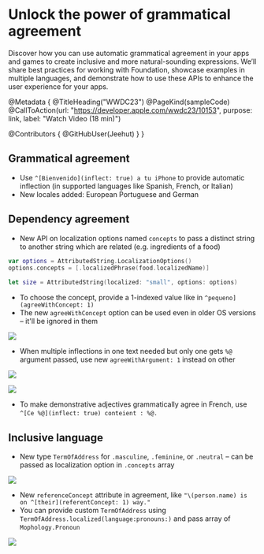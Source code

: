 # Unlock the power of grammatical agreement

Discover how you can use automatic grammatical agreement in your apps and games to create inclusive and more natural-sounding expressions. We’ll share best practices for working with Foundation, showcase examples in multiple languages, and demonstrate how to use these APIs to enhance the user experience for your apps.

@Metadata {
   @TitleHeading("WWDC23")
   @PageKind(sampleCode)
   @CallToAction(url: "https://developer.apple.com/wwdc23/10153", purpose: link, label: "Watch Video (18 min)")

   @Contributors {
      @GitHubUser(Jeehut)
   }
}



## Grammatical agreement

- Use `^[Bienvenido](inflect: true) a tu iPhone` to provide automatic inflection (in supported languages like Spanish, French, or Italian)
- New locales added: European Portuguese and German

## Dependency agreement

- New API on localization options named `concepts` to pass a distinct string to another string which are related (e.g. ingredients of a food)

```Swift
var options = AttributedString.LocalizationOptions()
options.concepts = [.localizedPhrase(food.localizedName)]

let size = AttributedString(localized: "small", options: options)
```

- To choose the concept, provide a 1-indexed value like in `^pequeno](agreeWithConcept: 1)`
- The new `agreeWithConcept` option can be used even in older OS versions – it'll be ignored in them

![][agreeWithConcept]

[agreeWithConcept]: WWDC23-10153-agreeWithConcept

- When multiple inflections in one text needed but only one gets `%@` argument passed, use new `agreeWithArgument: 1` instead on other

![][agreeWithArgument]

[agreeWithArgument]: WWDC23-10153-agreeWithArgument

![][agreeWithComparison]

[agreeWithComparison]: WWDC23-10153-agreeWithComparison

- To make demonstrative adjectives grammatically agree in French, use `^[Ce %@](inflect: true) conteient : %@.`

## Inclusive language

- New type `TermOfAddress` for `.masculine`, `.feminine`, or `.neutral` – can be passed as localization option in `.concepts` array

![][neutral]

[neutral]: WWDC23-10153-TermsOfAddress.neutral

- New `referenceConcept` attribute in agreement, like `"\(person.name) is on ^[their](referentConcept: 1) way."`
- You can provide custom `TermOfAddress` using `TermOfAddress.localized(language:pronouns:)` and pass array of `Mophology.Pronoun`

![][LocalizationOptions]

[LocalizationOptions]: WWDC23-10153-LocalizationOptions
